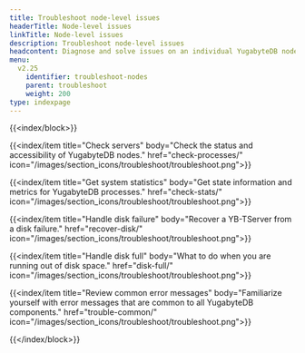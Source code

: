 ```yaml
---
title: Troubleshoot node-level issues
headerTitle: Node-level issues
linkTitle: Node-level issues
description: Troubleshoot node-level issues
headcontent: Diagnose and solve issues on an individual YugabyteDB node
menu:
  v2.25
    identifier: troubleshoot-nodes
    parent: troubleshoot
    weight: 200
type: indexpage
---
```


{{<index/block>}}

  {{<index/item
    title="Check servers"
    body="Check the status and accessibility of YugabyteDB nodes."
    href="check-processes/"
    icon="/images/section_icons/troubleshoot/troubleshoot.png">}}

  {{<index/item
    title="Get system statistics"
    body="Get state information and metrics for YugabyteDB processes."
    href="check-stats/"
    icon="/images/section_icons/troubleshoot/troubleshoot.png">}}

  {{<index/item
    title="Handle disk failure"
    body="Recover a YB-TServer from a disk failure."
    href="recover-disk/"
    icon="/images/section_icons/troubleshoot/troubleshoot.png">}}

  {{<index/item
    title="Handle disk full"
    body="What to do when you are running out of disk space."
    href="disk-full/"
    icon="/images/section_icons/troubleshoot/troubleshoot.png">}}

  {{<index/item
    title="Review common error messages"
    body="Familiarize yourself with error messages that are common to all YugabyteDB components."
    href="trouble-common/"
    icon="/images/section_icons/troubleshoot/troubleshoot.png">}}

{{</index/block>}}
